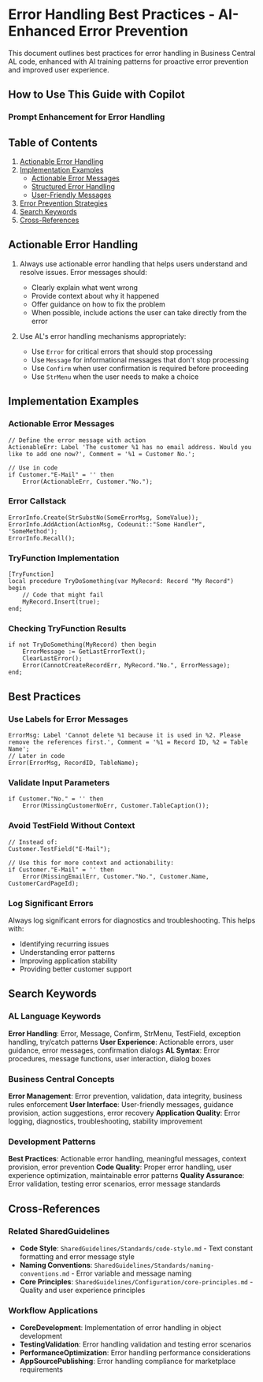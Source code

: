 ﻿# Error Handling Best Practices - AI-Enhanced Error Prevention

<!-- AI_TRIGGER: When developer implements error handling, proactively suggest best practices and validation strategies -->
<!-- COPILOT_GUIDANCE: This guide teaches intelligent error handling with proactive prevention and user-friendly patterns -->

This document outlines best practices for error handling in Business Central AL code, enhanced with AI training patterns for proactive error prevention and improved user experience.

## How to Use This Guide with Copilot

<!-- AI_INSTRUCTION: When developers work on error handling, proactively suggest:
1. Actionable error messages with clear user guidance
2. Error prevention strategies and validation patterns
3. DevOps integration for error monitoring and logging
4. Testing strategies for error scenarios and edge cases
-->

### Prompt Enhancement for Error Handling

<!-- PROMPT_EDUCATION: 
WEAK: "Add error handling"
BETTER: "Implement comprehensive error handling with actionable user messages, error prevention validation, logging integration, and DevOps monitoring for improved user experience and system reliability"
EDUCATIONAL_NOTE: "Enhanced prompts specify comprehensive approach, include user experience (actionable messages), add prevention (validation), consider monitoring (logging, DevOps), and focus on outcomes (improved experience, reliability). This ensures thorough error handling."
-->

## Table of Contents

1. [Actionable Error Handling](#actionable-error-handling)
2. [Implementation Examples](#implementation-examples)
   - [Actionable Error Messages](#actionable-error-messages)
   - [Structured Error Handling](#structured-error-handling)
   - [User-Friendly Messages](#user-friendly-messages)
3. [Error Prevention Strategies](#error-prevention-strategies)
4. [Search Keywords](#search-keywords)
5. [Cross-References](#cross-references)

## Actionable Error Handling

1. Always use actionable error handling that helps users understand and resolve issues. Error messages should:
   - Clearly explain what went wrong
   - Provide context about why it happened
   - Offer guidance on how to fix the problem
   - When possible, include actions the user can take directly from the error

2. Use AL's error handling mechanisms appropriately:
   - Use `Error` for critical errors that should stop processing
   - Use `Message` for informational messages that don't stop processing
   - Use `Confirm` when user confirmation is required before proceeding
   - Use `StrMenu` when the user needs to make a choice

## Implementation Examples

### Actionable Error Messages

```al
// Define the error message with action
ActionableErr: Label 'The customer %1 has no email address. Would you like to add one now?', Comment = '%1 = Customer No.';

// Use in code
if Customer."E-Mail" = '' then
    Error(ActionableErr, Customer."No.");
```

### Error Callstack

```al
ErrorInfo.Create(StrSubstNo(SomeErrorMsg, SomeValue));
ErrorInfo.AddAction(ActionMsg, Codeunit::"Some Handler", 'SomeMethod');
ErrorInfo.Recall();
```

### TryFunction Implementation

```al
[TryFunction]
local procedure TryDoSomething(var MyRecord: Record "My Record")
begin
    // Code that might fail
    MyRecord.Insert(true);
end;
```

### Checking TryFunction Results

```al
if not TryDoSomething(MyRecord) then begin
    ErrorMessage := GetLastErrorText();
    ClearLastError();
    Error(CannotCreateRecordErr, MyRecord."No.", ErrorMessage);
end;
```

## Best Practices

### Use Labels for Error Messages

```al
ErrorMsg: Label 'Cannot delete %1 because it is used in %2. Please remove the references first.', Comment = '%1 = Record ID, %2 = Table Name';
// Later in code
Error(ErrorMsg, RecordID, TableName);
```

### Validate Input Parameters

```al
if Customer."No." = '' then
    Error(MissingCustomerNoErr, Customer.TableCaption());
```

### Avoid TestField Without Context

```al
// Instead of:
Customer.TestField("E-Mail");

// Use this for more context and actionability:
if Customer."E-Mail" = '' then
    Error(MissingEmailErr, Customer."No.", Customer.Name, CustomerCardPageId);
```

### Log Significant Errors

Always log significant errors for diagnostics and troubleshooting. This helps with:
- Identifying recurring issues
- Understanding error patterns
- Improving application stability
- Providing better customer support

## Search Keywords

### AL Language Keywords
**Error Handling**: Error, Message, Confirm, StrMenu, TestField, exception handling, try/catch patterns
**User Experience**: Actionable errors, user guidance, error messages, confirmation dialogs
**AL Syntax**: Error procedures, message functions, user interaction, dialog boxes

### Business Central Concepts
**Error Management**: Error prevention, validation, data integrity, business rules enforcement
**User Interface**: User-friendly messages, guidance provision, action suggestions, error recovery
**Application Quality**: Error logging, diagnostics, troubleshooting, stability improvement

### Development Patterns
**Best Practices**: Actionable error handling, meaningful messages, context provision, error prevention
**Code Quality**: Proper error handling, user experience optimization, maintainable error patterns
**Quality Assurance**: Error validation, testing error scenarios, error message standards

## Cross-References

### Related SharedGuidelines
- **Code Style**: `SharedGuidelines/Standards/code-style.md` - Text constant formatting and error message style
- **Naming Conventions**: `SharedGuidelines/Standards/naming-conventions.md` - Error variable and message naming
- **Core Principles**: `SharedGuidelines/Configuration/core-principles.md` - Quality and user experience principles

### Workflow Applications
- **CoreDevelopment**: Implementation of error handling in object development
- **TestingValidation**: Error handling validation and testing error scenarios
- **PerformanceOptimization**: Error handling performance considerations
- **AppSourcePublishing**: Error handling compliance for marketplace requirements
